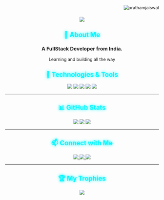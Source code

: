
<img align="right" src="https://komarev.com/ghpvc/?username=pantha704&label=Profile%20views&color=0e75b6&style=flat" alt="prathamjaiswal" /> 
<h1 align="center">
    <img src="https://readme-typing-svg.herokuapp.com/?font=Righteous&size=35&center=true&vCenter=true&width=500&height=70&duration=4000&lines=Hi+There!+👋;+I'm+Pratham!;" />
</h1>

<h2 align="center" style="color:#00f7ff; text-shadow: 0 0 10px #00f7ff;">🚀 About Me</h2>
<h3 align="center">A FullStack Developer from India.</h3>
<p align="center"> Learning and building all the way</p>
<!-- <p align="center" style="color:#d1f1ff; text-shadow: 0 0 5px #00f7ff;">
  I'm a passionate developer with love for innovative technology and problem-solving. Always excited to learn new things and collaborate with interesting people and projects.
</p> -->

<h2 align="center" style="color:#00f7ff; text-shadow: 0 0 10px #00f7ff;">🔧 Technologies & Tools</h2>
<p align="center">
  <img src="https://img.shields.io/badge/-JavaScript-F7DF1E?style=flat-square&logo=javascript&logoColor=white&labelColor=1c1c1c">
  <img src="https://img.shields.io/badge/-Python-3776AB?style=flat-square&logo=python&logoColor=white&labelColor=1c1c1c">
  <img src="https://img.shields.io/badge/-Node.js-339933?style=flat-square&logo=node.js&logoColor=white&labelColor=1c1c1c">
  <img src="https://img.shields.io/badge/-React-61DAFB?style=flat-square&logo=react&logoColor=white&labelColor=1c1c1c">
  <img src="https://img.shields.io/badge/-Kali_Linux-557C94?style=flat-square&logo=kali-linux&logoColor=white&labelColor=1c1c1c">
</p>

---

<h2 align="center" style="color:#00f7ff; text-shadow: 0 0 10px #00f7ff;">📊 GitHub Stats</h2>
<p align="center">
  <img src="https://github-readme-stats.vercel.app/api?username=pantha704&show_icons=true&theme=react">
  <img src="https://github-readme-streak-stats.herokuapp.com/?user=pantha704&theme=react">
  <img src="https://github-readme-stats.vercel.app/api/top-langs/?username=pantha704&layout=compact&theme=react">
</p>

---

<h2 align="center" style="color:#00f7ff; text-shadow: 0 0 10px #00f7ff;">📫 Connect with Me</h2>
<p align="center">
  <a href="https://twitter.com/pantha704">
    <img src="https://img.shields.io/badge/-Twitter-1DA1F2?style=flat-square&logo=twitter&logoColor=white&labelColor=1c1c1c">
  </a>
  <a href="mailto:pratham.jaiswal2004@gmail.com">
    <img src="https://img.shields.io/badge/-Email-D14836?style=flat-square&logo=gmail&logoColor=white&labelColor=1c1c1c">
  </a>
  <a href="https://www.linkedin.com/in/pratham-jaiswal-b6b27b253">
    <img src="https://img.shields.io/badge/-LinkedIn-0A66C2?style=flat-square&logo=linkedin&logoColor=white&labelColor=1c1c1c">
  </a>
</p>

---

<h2 align="center" style="color:#00f7ff; text-shadow: 0 0 10px #00f7ff;">🏆 My Trophies</h2>
<p align="center">
  <img src="https://github-profile-trophy.vercel.app/?username=pantha704&theme=black&no-frame=true&row=1&column=6">
</p>
